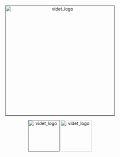 <p align="center"><a href="" target="_blank" rel="noopener noreferrer"><img width="350" src="https://cdn.discordapp.com/attachments/710857234657050676/850379668954677278/PicsArt_06-04-11.25.08.png" alt="videt_logo"></a></p>
<p align="center">
   <a href="" target="_blank" rel="noopener noreferrer"><img width="100" src="https://img.shields.io/apm/l/vim-mode?logo" alt="videt_logo"></a>
   <a href="https://discord.gg/YS2my4c3ZN" target="_blank" rel="noopener noreferrer"><img width="100" src="https://img.shields.io/discord/849937552400056320?color=%235865F2&label=Discord" alt="videt_logo"></a>
</p>
 
